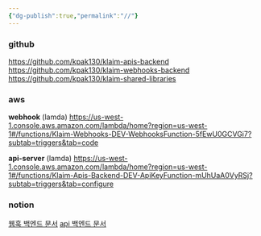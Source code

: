 ```yaml
---
{"dg-publish":true,"permalink":"//"}
---
```


### github

https://github.com/kpak130/klaim-apis-backend
https://github.com/kpak130/klaim-webhooks-backend
https://github.com/kpak130/klaim-shared-libraries

### aws

**webhook** (lamda)
https://us-west-1.console.aws.amazon.com/lambda/home?region=us-west-1#/functions/Klaim-Webhooks-DEV-WebhooksFunction-5fEwU0GCVGi7?subtab=triggers&tab=code

**api-server** (lamda)
https://us-west-1.console.aws.amazon.com/lambda/home?region=us-west-1#/functions/Klaim-Apis-Backend-DEV-ApiKeyFunction-mUhUaA0VyRSj?subtab=triggers&tab=configure

### notion

[웹훅 백엔드 문서](https://alkaline-pound-c4c.notion.site/Klaim-Webhooks-Backend-Documentation-197dc8a4018a8014b498e0782b385877)
[api 백엔드 문서](https://www.notion.so/2024-applyforducami-8/Klaim-APIs-Backend-Docs-1d9689a942648012af3ad665c9726107)

